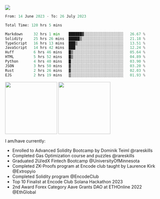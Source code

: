 <div align="left">
<div/> 

<img src="https://wakatime.com/badge/user/39656be6-a34f-44a0-8412-8ef48d72ffb1.svg" />
  
<!--START_SECTION:waka-->

```python
From: 14 June 2023 - To: 26 July 2023

Total Time: 120 hrs 5 mins

Markdown     32 hrs 1 min    ██████▓░░░░░░░░░░░░░░░░░░   26.67 %
Solidity     25 hrs 26 mins  █████▒░░░░░░░░░░░░░░░░░░░   21.18 %
TypeScript   16 hrs 13 mins  ███▒░░░░░░░░░░░░░░░░░░░░░   13.51 %
JavaScript   14 hrs 42 mins  ███░░░░░░░░░░░░░░░░░░░░░░   12.24 %
Huff         6 hrs 46 mins   █▒░░░░░░░░░░░░░░░░░░░░░░░   05.64 %
HTML         5 hrs 52 mins   █▒░░░░░░░░░░░░░░░░░░░░░░░   04.89 %
Python       4 hrs 40 mins   █░░░░░░░░░░░░░░░░░░░░░░░░   03.90 %
JSON         3 hrs 50 mins   ▓░░░░░░░░░░░░░░░░░░░░░░░░   03.20 %
Rust         2 hrs 26 mins   ▓░░░░░░░░░░░░░░░░░░░░░░░░   02.03 %
EJS          2 hrs 19 mins   ▒░░░░░░░░░░░░░░░░░░░░░░░░   01.93 %
```

<!--END_SECTION:waka-->
  
<img align="center" height="170" src="https://github-readme-stats-sigma-five.vercel.app/api?username=mmsaki&show_icons=true&bg_color=00000000"/>
<img align="center" height="170" src="https://github-readme-stats-sigma-five.vercel.app/api/top-langs/?username=mmsaki&count_private=true&layout=compact&langs_count=8&hide=jupyter%20notebook"/>
 
<br>
 
I am/have currently:
- Enrolled to Advanced Solidity Bootcamp by Dominik Teiml @rareskills
- Completed Gas Optimization course and puzzles @rareskills
- Graduated 2U/edX Fintech Bootcamp @UniversityOfMinnesota
- Completed ZK-Proofs program at Encode club taught by Laurence Kirk @Extropyio
- Completed Solidity program @EncodeClub
- Top 10 Finalist at Encode Club Solana Hackathon 2023
- 2nd Award Forex Category Aave Grants DAO at ETHOnline 2022 @EthGlobal

